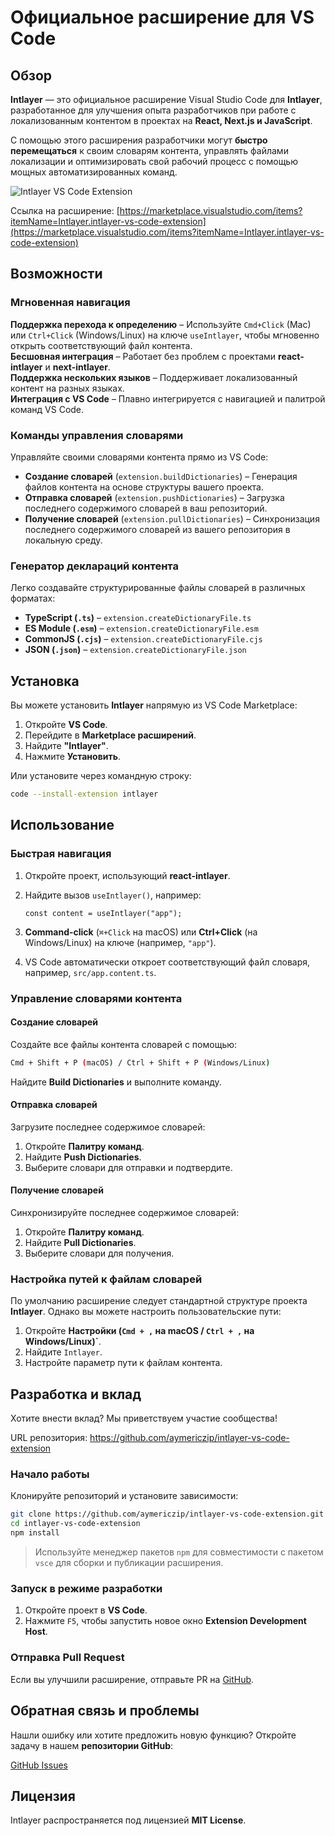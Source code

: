 # Официальное расширение для VS Code

## Обзор

**Intlayer** — это официальное расширение Visual Studio Code для **Intlayer**, разработанное для улучшения опыта разработчиков при работе с локализованным контентом в проектах на **React, Next.js и JavaScript**.

С помощью этого расширения разработчики могут **быстро перемещаться** к своим словарям контента, управлять файлами локализации и оптимизировать свой рабочий процесс с помощью мощных автоматизированных команд.

![Intlayer VS Code Extension](https://github.com/aymericzip/intlayer/blob/main/docs/assets/vs_code_extension_demo.gif)

Ссылка на расширение: [https://marketplace.visualstudio.com/items?itemName=Intlayer.intlayer-vs-code-extension](https://marketplace.visualstudio.com/items?itemName=Intlayer.intlayer-vs-code-extension)

## Возможности

### Мгновенная навигация

**Поддержка перехода к определению** – Используйте `Cmd+Click` (Mac) или `Ctrl+Click` (Windows/Linux) на ключе `useIntlayer`, чтобы мгновенно открыть соответствующий файл контента.  
**Бесшовная интеграция** – Работает без проблем с проектами **react-intlayer** и **next-intlayer**.  
**Поддержка нескольких языков** – Поддерживает локализованный контент на разных языках.  
**Интеграция с VS Code** – Плавно интегрируется с навигацией и палитрой команд VS Code.

### Команды управления словарями

Управляйте своими словарями контента прямо из VS Code:

- **Создание словарей** (`extension.buildDictionaries`) – Генерация файлов контента на основе структуры вашего проекта.
- **Отправка словарей** (`extension.pushDictionaries`) – Загрузка последнего содержимого словарей в ваш репозиторий.
- **Получение словарей** (`extension.pullDictionaries`) – Синхронизация последнего содержимого словарей из вашего репозитория в локальную среду.

### Генератор деклараций контента

Легко создавайте структурированные файлы словарей в различных форматах:

- **TypeScript (`.ts`)** – `extension.createDictionaryFile.ts`
- **ES Module (`.esm`)** – `extension.createDictionaryFile.esm`
- **CommonJS (`.cjs`)** – `extension.createDictionaryFile.cjs`
- **JSON (`.json`)** – `extension.createDictionaryFile.json`

## Установка

Вы можете установить **Intlayer** напрямую из VS Code Marketplace:

1. Откройте **VS Code**.
2. Перейдите в **Marketplace расширений**.
3. Найдите **"Intlayer"**.
4. Нажмите **Установить**.

Или установите через командную строку:

```sh
code --install-extension intlayer
```

## Использование

### Быстрая навигация

1. Откройте проект, использующий **react-intlayer**.
2. Найдите вызов `useIntlayer()`, например:

   ```tsx
   const content = useIntlayer("app");
   ```

3. **Command-click** (`⌘+Click` на macOS) или **Ctrl+Click** (на Windows/Linux) на ключе (например, `"app"`).
4. VS Code автоматически откроет соответствующий файл словаря, например, `src/app.content.ts`.

### Управление словарями контента

#### Создание словарей

Создайте все файлы контента словарей с помощью:

```sh
Cmd + Shift + P (macOS) / Ctrl + Shift + P (Windows/Linux)
```

Найдите **Build Dictionaries** и выполните команду.

#### Отправка словарей

Загрузите последнее содержимое словарей:

1. Откройте **Палитру команд**.
2. Найдите **Push Dictionaries**.
3. Выберите словари для отправки и подтвердите.

#### Получение словарей

Синхронизируйте последнее содержимое словарей:

1. Откройте **Палитру команд**.
2. Найдите **Pull Dictionaries**.
3. Выберите словари для получения.

### Настройка путей к файлам словарей

По умолчанию расширение следует стандартной структуре проекта **Intlayer**. Однако вы можете настроить пользовательские пути:

1. Откройте **Настройки (`Cmd + ,` на macOS / `Ctrl + ,` на Windows/Linux)`**.
2. Найдите `Intlayer`.
3. Настройте параметр пути к файлам контента.

## Разработка и вклад

Хотите внести вклад? Мы приветствуем участие сообщества!

URL репозитория: https://github.com/aymericzip/intlayer-vs-code-extension

### Начало работы

Клонируйте репозиторий и установите зависимости:

```sh
git clone https://github.com/aymericzip/intlayer-vs-code-extension.git
cd intlayer-vs-code-extension
npm install
```

> Используйте менеджер пакетов `npm` для совместимости с пакетом `vsce` для сборки и публикации расширения.

### Запуск в режиме разработки

1. Откройте проект в **VS Code**.
2. Нажмите `F5`, чтобы запустить новое окно **Extension Development Host**.

### Отправка Pull Request

Если вы улучшили расширение, отправьте PR на [GitHub](https://github.com/aymericzip/intlayer-vs-code-extension).

## Обратная связь и проблемы

Нашли ошибку или хотите предложить новую функцию? Откройте задачу в нашем **репозитории GitHub**:

[GitHub Issues](https://github.com/aymericzip/intlayer-vs-code-extension/issues)

## Лицензия

Intlayer распространяется под лицензией **MIT License**.
